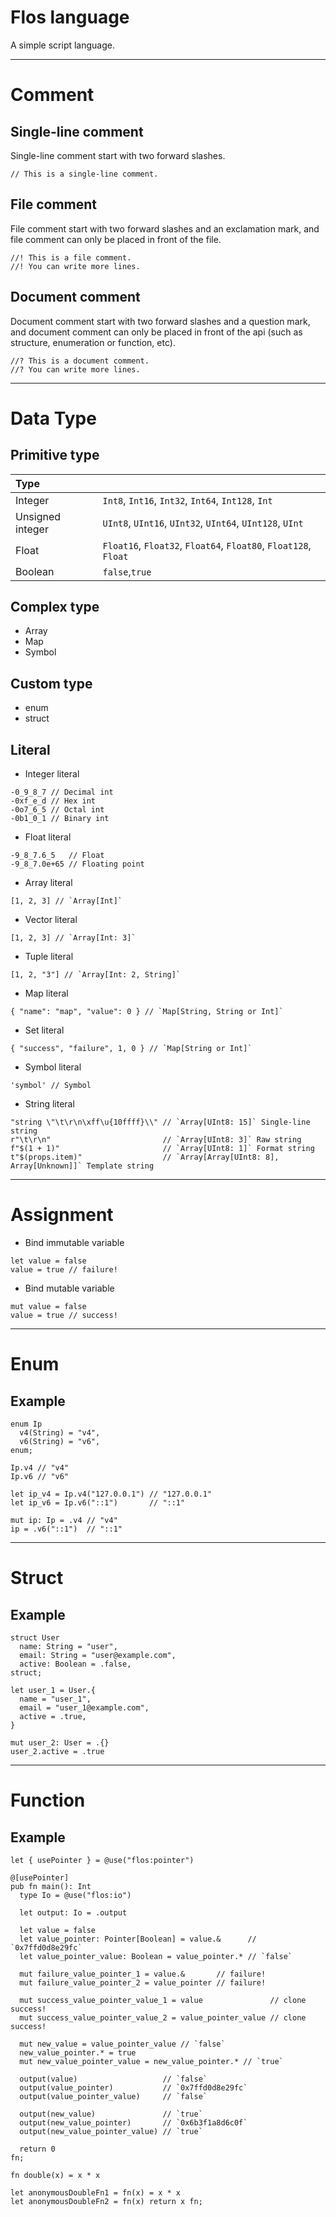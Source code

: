# Flos language

A simple script language.

---

# Comment

## Single-line comment

Single-line comment start with two forward slashes.

```flos
// This is a single-line comment.
```

## File comment

File comment start with two forward slashes and an exclamation mark, and file comment can only be placed in front of the file.

```flos
//! This is a file comment.
//! You can write more lines.
```

## Document comment

Document comment start with two forward slashes and a question mark, and document comment can only be placed in front of the api (such as structure, enumeration or function, etc).

```flos
//? This is a document comment.
//? You can write more lines.
```

---

# Data Type

## Primitive type

| Type             |                                                                 |
| :--------------- | :-------------------------------------------------------------- |
| Integer          | `Int8`, `Int16`, `Int32`, `Int64`, `Int128`, `Int`              |
| Unsigned integer | `UInt8`, `UInt16`, `UInt32`, `UInt64`, `UInt128`, `UInt`        |
| Float            | `Float16`, `Float32`, `Float64`, `Float80`, `Float128`, `Float` |
| Boolean          | `false`,`true`                                                  |

## Complex type

- Array
- Map
- Symbol

## Custom type

- enum
- struct

## Literal

- Integer literal

```flos
-0_9_8_7 // Decimal int
-0xf_e_d // Hex int
-0o7_6_5 // Octal int
-0b1_0_1 // Binary int
```

- Float literal

```flos
-9_8_7.6_5   // Float
-9_8_7.0e+65 // Floating point
```

- Array literal

```flos
[1, 2, 3] // `Array[Int]`
```

- Vector literal

```flos
[1, 2, 3] // `Array[Int: 3]`
```

- Tuple literal

```flos
[1, 2, "3"] // `Array[Int: 2, String]`
```

- Map literal

```flos
{ "name": "map", "value": 0 } // `Map[String, String or Int]`
```

- Set literal

```flos
{ "success", "failure", 1, 0 } // `Map[String or Int]`
```

- Symbol literal

```flos
'symbol' // Symbol
```

- String literal

```flos
"string \"\t\r\n\xff\u{10ffff}\\" // `Array[UInt8: 15]` Single-line string
r"\t\r\n"                         // `Array[UInt8: 3]` Raw string
f"$(1 + 1)"                       // `Array[UInt8: 1]` Format string
t"$(props.item)"                  // `Array[Array[UInt8: 8], Array[Unknown]]` Template string
```

---

# Assignment

- Bind immutable variable

```flos
let value = false
value = true // failure!
```

- Bind mutable variable

```flos
mut value = false
value = true // success!
```

---

# Enum

## Example

```flos
enum Ip
  v4(String) = "v4",
  v6(String) = "v6",
enum;

Ip.v4 // "v4"
Ip.v6 // "v6"

let ip_v4 = Ip.v4("127.0.0.1") // "127.0.0.1"
let ip_v6 = Ip.v6("::1")       // "::1"

mut ip: Ip = .v4 // "v4"
ip = .v6("::1")  // "::1"
```

---

# Struct

## Example

```flos
struct User
  name: String = "user",
  email: String = "user@example.com",
  active: Boolean = .false,
struct;

let user_1 = User.{
  name = "user_1",
  email = "user_1@example.com",
  active = .true,
}

mut user_2: User = .{}
user_2.active = .true
```

---

# Function

## Example

```flos
let { usePointer } = @use("flos:pointer")

@[usePointer]
pub fn main(): Int
  type Io = @use("flos:io")

  let output: Io = .output

  let value = false
  let value_pointer: Pointer[Boolean] = value.&      // `0x7ffd0d8e29fc`
  let value_pointer_value: Boolean = value_pointer.* // `false`

  mut failure_value_pointer_1 = value.&       // failure!
  mut failure_value_pointer_2 = value_pointer // failure!

  mut success_value_pointer_value_1 = value               // clone success!
  mut success_value_pointer_value_2 = value_pointer_value // clone success!

  mut new_value = value_pointer_value // `false`
  new_value_pointer.* = true
  mut new_value_pointer_value = new_value_pointer.* // `true`

  output(value)                   // `false`
  output(value_pointer)           // `0x7ffd0d8e29fc`
  output(value_pointer_value)     // `false`

  output(new_value)               // `true`
  output(new_value_pointer)       // `0x6b3f1a8d6c0f`
  output(new_value_pointer_value) // `true`

  return 0
fn;

fn double(x) = x * x

let anonymousDoubleFn1 = fn(x) = x * x
let anonymousDoubleFn2 = fn(x) return x fn;
```
